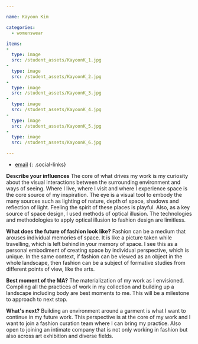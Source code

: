 ```yaml
---

name: Kayoon Kim

categories:
  - womenswear

items:
-
  type: image
  src: /student_assets/KayoonK_1.jpg
-
  type: image
  src: /student_assets/KayoonK_2.jpg
-
  type: image
  src: /student_assets/KayoonK_3.jpg
-
  type: image
  src: /student_assets/KayoonK_4.jpg
-
  type: image
  src: /student_assets/KayoonK_5.jpg
-
  type: image
  src: /student_assets/KayoonK_6.jpg

---
```


* [email](mailto:kayoon.kim@network.rca.ac.uk)
{: .social-links}

**Describe your influences**
The core of what drives my work is my curiosity about the visual interactions between the surrounding environment and ways of seeing. Where I live, where I visit and where I experience space is the core source of my inspiration. The eye is a visual tool to embody the many sources such as lighting of nature, depth of space, shadows and reflection of light. Feeling the spirit of these places is playful. Also, as a key source of space design, I used methods of optical illusion. The technologies and methodologies to apply optical illusion to fashion design are limitless.

**What does the future of fashion look like?**
Fashion can be a medium that arouses individual memories of space. It is like a picture taken while travelling, which is left behind in your memory of space. I see this as a personal embodiment of creating space by individual perspective, which is unique. In the same context, if fashion can be viewed as an object in the whole landscape, then fashion can be a subject of formative studies from different points of view, like the arts.

**Best moment of the MA?**
The materialization of my work as I envisioned. Compiling all the practices of work in my collection and building up a landscape including body are best moments to me. This will be a milestone to approach to next stop.

**What's next?**
Building an environment around a garment is what I want to continue in my future work. This perspective is at the core of my work and I want to join a fashion curation team where I can bring my practice. Also open to joining an intimate company that is not only working in fashion but also across art exhibition and diverse fields.

